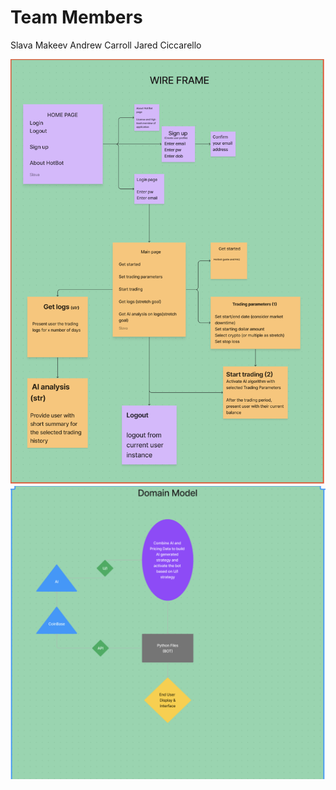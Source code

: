 # Team Members

Slava Makeev
Andrew Carroll
Jared Ciccarello



![Wire Frame](./wire.png)
![Domain Model](./domain.png)